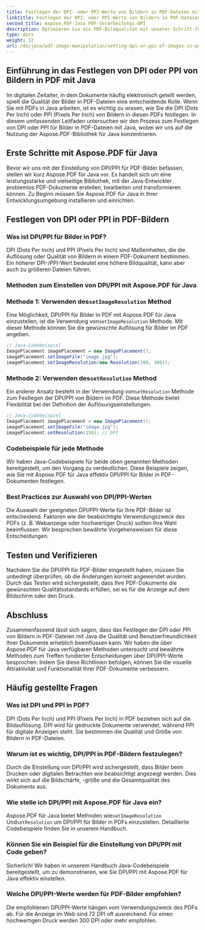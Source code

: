 ```yaml
---
title: Festlegen der DPI- oder PPI-Werte von Bildern in PDF-Dateien mit Java
linktitle: Festlegen der DPI- oder PPI-Werte von Bildern in PDF-Dateien mit Java
second_title: Aspose.PDF Java PDF-Verarbeitungs-API
description: Optimieren Sie die PDF-Bildqualität mit unserer Schritt-für-Schritt-Anleitung zum Einstellen von DPI/PPI in PDF mit Java. Erfahren Sie, wie Sie Ihre Dokumente für den Druck und die digitale Anzeige optimieren.
type: docs
weight: 12
url: /de/java/pdf-image-manipulation/setting-dpi-or-ppi-of-images-in-pdf-using-java/
---
```


## Einführung in das Festlegen von DPI oder PPI von Bildern in PDF mit Java

Im digitalen Zeitalter, in dem Dokumente häufig elektronisch geteilt werden, spielt die Qualität der Bilder in PDF-Dateien eine entscheidende Rolle. Wenn Sie mit PDFs in Java arbeiten, ist es wichtig zu wissen, wie Sie die DPI (Dots Per Inch) oder PPI (Pixels Per Inch) von Bildern in diesen PDFs festlegen. In diesem umfassenden Leitfaden untersuchen wir den Prozess zum Festlegen von DPI oder PPI für Bilder in PDF-Dateien mit Java, wobei wir uns auf die Nutzung der Aspose.PDF-Bibliothek für Java konzentrieren.

## Erste Schritte mit Aspose.PDF für Java

Bevor wir uns mit der Einstellung von DPI/PPI für PDF-Bilder befassen, stellen wir kurz Aspose.PDF für Java vor. Es handelt sich um eine leistungsstarke und vielseitige Bibliothek, mit der Java-Entwickler problemlos PDF-Dokumente erstellen, bearbeiten und transformieren können. Zu Beginn müssen Sie Aspose.PDF für Java in Ihrer Entwicklungsumgebung installieren und einrichten.

## Festlegen von DPI oder PPI in PDF-Bildern

### Was ist DPI/PPI für Bilder in PDF?

DPI (Dots Per Inch) und PPI (Pixels Per Inch) sind Maßeinheiten, die die Auflösung oder Qualität von Bildern in einem PDF-Dokument bestimmen. Ein höherer DPI-/PPI-Wert bedeutet eine höhere Bildqualität, kann aber auch zu größeren Dateien führen.

### Methoden zum Einstellen von DPI/PPI mit Aspose.PDF für Java

###  Methode 1: Verwenden des`setImageResolution` Method

 Eine Möglichkeit, DPI/PPI für Bilder in PDF mit Aspose.PDF für Java einzustellen, ist die Verwendung von`setImageResolution` Methode. Mit dieser Methode können Sie die gewünschte Auflösung für Bilder im PDF angeben.

```java
// Java-Codebeispiel
ImagePlacement imagePlacement = new ImagePlacement();
imagePlacement.setImageFile("image.jpg");
imagePlacement.setImageResolution(new Resolution(300, 300));
```

###  Methode 2: Verwenden des`setResolution` Method

 Ein anderer Ansatz besteht in der Verwendung von`setResolution` Methode zum Festlegen der DPI/PPI von Bildern im PDF. Diese Methode bietet Flexibilität bei der Definition der Auflösungseinstellungen.

```java
// Java-Codebeispiel
ImagePlacement imagePlacement = new ImagePlacement();
imagePlacement.setImageFile("image.jpg");
imagePlacement.setResolution(150); // DPI
```

### Codebeispiele für jede Methode

Wir haben Java-Codebeispiele für beide oben genannten Methoden bereitgestellt, um den Vorgang zu verdeutlichen. Diese Beispiele zeigen, wie Sie mit Aspose.PDF für Java effektiv DPI/PPI für Bilder in PDF-Dokumenten festlegen.

### Best Practices zur Auswahl von DPI/PPI-Werten

Die Auswahl der geeigneten DPI/PPI-Werte für Ihre PDF-Bilder ist entscheidend. Faktoren wie der beabsichtigte Verwendungszweck des PDFs (z. B. Webanzeige oder hochwertiger Druck) sollten Ihre Wahl beeinflussen. Wir besprechen bewährte Vorgehensweisen für diese Entscheidungen.

## Testen und Verifizieren

Nachdem Sie die DPI/PPI für PDF-Bilder eingestellt haben, müssen Sie unbedingt überprüfen, ob die Änderungen korrekt angewendet wurden. Durch das Testen wird sichergestellt, dass Ihre PDF-Dokumente die gewünschten Qualitätsstandards erfüllen, sei es für die Anzeige auf dem Bildschirm oder den Druck.

## Abschluss

Zusammenfassend lässt sich sagen, dass das Festlegen der DPI oder PPI von Bildern in PDF-Dateien mit Java die Qualität und Benutzerfreundlichkeit Ihrer Dokumente erheblich beeinflussen kann. Wir haben die über Aspose.PDF für Java verfügbaren Methoden untersucht und bewährte Methoden zum Treffen fundierter Entscheidungen über DPI/PPI-Werte besprochen. Indem Sie diese Richtlinien befolgen, können Sie die visuelle Attraktivität und Funktionalität Ihrer PDF-Dokumente verbessern.

## Häufig gestellte Fragen

### Was ist DPI und PPI in PDF?

DPI (Dots Per Inch) und PPI (Pixels Per Inch) in PDF beziehen sich auf die Bildauflösung. DPI wird für gedruckte Dokumente verwendet, während PPI für digitale Anzeigen steht. Sie bestimmen die Qualität und Größe von Bildern in PDF-Dateien.

### Warum ist es wichtig, DPI/PPI in PDF-Bildern festzulegen?

Durch die Einstellung von DPI/PPI wird sichergestellt, dass Bilder beim Drucken oder digitalen Betrachten wie beabsichtigt angezeigt werden. Dies wirkt sich auf die Bildschärfe, -größe und die Gesamtqualität des Dokuments aus.

### Wie stelle ich DPI/PPI mit Aspose.PDF für Java ein?

 Aspose.PDF für Java bietet Methoden wie`setImageResolution` Und`setResolution` um DPI/PPI für Bilder in PDFs einzustellen. Detaillierte Codebeispiele finden Sie in unserem Handbuch.

### Können Sie ein Beispiel für die Einstellung von DPI/PPI mit Code geben?

Sicherlich! Wir haben in unserem Handbuch Java-Codebeispiele bereitgestellt, um zu demonstrieren, wie Sie DPI/PPI mit Aspose.PDF für Java effektiv einstellen.

### Welche DPI/PPI-Werte werden für PDF-Bilder empfohlen?

Die empfohlenen DPI/PPI-Werte hängen vom Verwendungszweck des PDFs ab. Für die Anzeige im Web sind 72 DPI oft ausreichend. Für einen hochwertigen Druck werden 300 DPI oder mehr empfohlen.